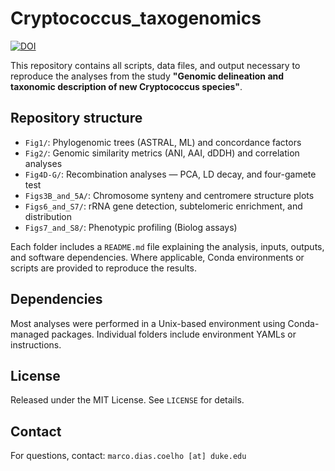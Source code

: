 # Cryptococcus_taxogenomics

[![DOI](https://zenodo.org/badge/DOI/10.5281/zenodo.15686462.svg)](https://doi.org/10.5281/zenodo.15686462)

This repository contains all scripts, data files, and output necessary to reproduce the analyses from the study **"Genomic delineation and taxonomic description of new Cryptococcus species"**.

## Repository structure

- `Fig1/`: Phylogenomic trees (ASTRAL, ML) and concordance factors
- `Fig2/`: Genomic similarity metrics (ANI, AAI, dDDH) and correlation analyses
- `Fig4D-G/`: Recombination analyses — PCA, LD decay, and four-gamete test
- `Figs3B_and_5A/`: Chromosome synteny and centromere structure plots
- `Figs6_and_S7/`: rRNA gene detection, subtelomeric enrichment, and distribution
- `Figs7_and_S8/`: Phenotypic profiling (Biolog assays)

Each folder includes a `README.md` file explaining the analysis, inputs, outputs, and software dependencies. Where applicable, Conda environments or scripts are provided to reproduce the results.

## Dependencies

Most analyses were performed in a Unix-based environment using Conda-managed packages. Individual folders include environment YAMLs or instructions.

##  License

Released under the MIT License. See `LICENSE` for details.

## Contact

For questions, contact: `marco.dias.coelho [at] duke.edu`


